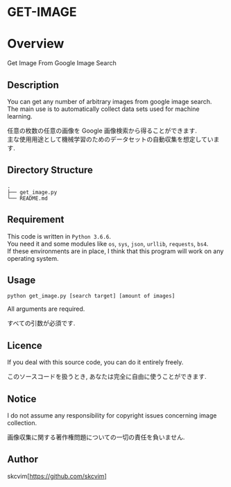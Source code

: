 GET-IMAGE
====

# Overview
Get Image From Google Image Search

## Description
You can get any number of arbitrary images from google image search.  
The main use is to automatically collect data sets used for machine learning.

任意の枚数の任意の画像を Google 画像検索から得ることができます.  
主な使用用途として機械学習のためのデータセットの自動収集を想定しています.

## Directory Structure
```
.
├── get_image.py
└── README.md
```

## Requirement
This code is written in `Python 3.6.6`.  
You need it and some modules like `os`, `sys`, `json`, `urllib`, `requests`, `bs4`.  
If these environments are in place, I think that this program will work on any operating system.

## Usage
`python get_image.py [search target] [amount of images]`

All arguments are required.

すべての引数が必須です.

## Licence
If you deal with this source code, you can do it entirely freely.

このソースコードを扱うとき, あなたは完全に自由に使うことができます.

## Notice
I do not assume any responsibility for copyright issues concerning image collection.

画像収集に関する著作権問題についての一切の責任を負いません.

## Author
skcvim[https://github.com/skcvim]
